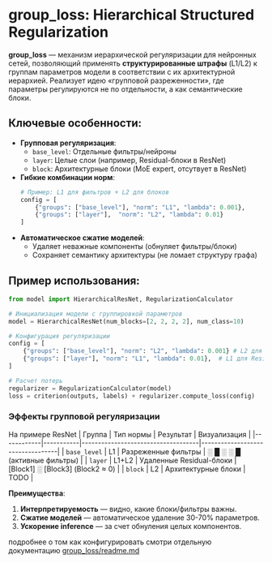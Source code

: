 # group_loss: Hierarchical Structured Regularization

**group_loss** — механизм иерархической регуляризации для нейронных сетей, позволяющий применять **структурированные штрафы** (L1/L2) к группам параметров модели в соответствии с их архитектурной иерархией. Реализует идею «групповой разреженности», где параметры регулируются не по отдельности, а как семантические блоки.

## Ключевые особенности:
- **Групповая регуляризация**:
  - `base_level`: Отдельные фильтры/нейроны
  - `layer`: Целые слои (например, Residual-блоки в ResNet)
  - `block`: Архитектурные блоки (MoE expert, отсутвует в ResNet)
- **Гибкие комбинации норм**:
  ```python
  # Пример: L1 для фильтров + L2 для блоков
  config = [
      {"groups": ["base_level"], "norm": "L1", "lambda": 0.001},
      {"groups": ["layer"],  "norm": "L2", "lambda": 0.01}
  ]
  ```
- **Автоматическое сжатие моделей**:
  - Удаляет неважные компоненты (обнуляет фильтры/блоки)
  - Сохраняет семантику архитектуры (не ломает структуру графа)

## Пример использования:
```python
from model import HierarchicalResNet, RegularizationCalculator

# Инициализация модели с группировкой параметров
model = HierarchicalResNet(num_blocks=[2, 2, 2, 2], num_class=10)

# Конфигурация регуляризации
config = [
    {"groups": ["base_level"], "norm": "L2", "lambda": 0.001} # L2 для фильтров
    {"groups": ["layer"], "norm": "L1", "lambda": 0.01},  # L1 для Residual-слоев
]

# Расчет потерь
regularizer = RegularizationCalculator(model)
loss = criterion(outputs, labels) + regularizer.compute_loss(config)
```

### Эффекты групповой регуляризации

На примере ResNet
| Группа     | Тип нормы | Результат                          | Визуализация                     |
|------------|-----------|------------------------------------|----------------------------------|
| `base_level`   | L1        | Разреженные фильтры                | ░ █ ░ ░ █ (активные фильтры)     |
| `layer`    | L1+L2     | Удаленные Residual-блоки           | [Block1] ░ [Block3] (Block2 ≈ 0) |
| `block`    | L2        | Архитектурные блоки                | TODO                             |

**Преимущества**:
1. **Интерпретируемость** — видно, какие блоки/фильтры важны.
2. **Сжатие моделей** — автоматическое удаление 30-70% параметров.
3. **Ускорение inference** — за счет обнуления целых компонентов.

подробнее о том как конфигурировать смотри отдельную документацию [group_loss/readme.md](./group_loss/readme.md)